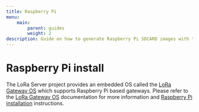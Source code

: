 ```yaml
---
title: Raspberry Pi
menu:
    main:
        parent: guides
        weight: 2
description: Guide on how to generate Raspberry Pi SDCARD images with the packet-forwarder and LoRa Server components pre-installed.
---
```


# Raspberry Pi install

The LoRa Server project provides an embedded OS called the [LoRa Gateway OS](/lora-gateway-os/)
which supports Raspberry Pi based gateways. Please refer to the
[LoRa Gateway OS](/lora-gateway-os/) documentation for more information and
[Raspberry Pi installation](/lora-gateway-os/install/raspberrypi/) instructions.

